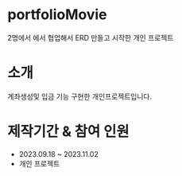# portfolioMovie
2명에서 에서 협업해서 ERD 만들고 시작한 개인 프로젝트

# 소개
계좌생성및 입금 기능 구현한 개인프로젝트입니다.


# 제작기간 & 참여 인원
<UL>
  <LI>2023.09.18 ~ 2023.11.02</LI>
  <LI>개인 프로젝트</LI>
</UL>




